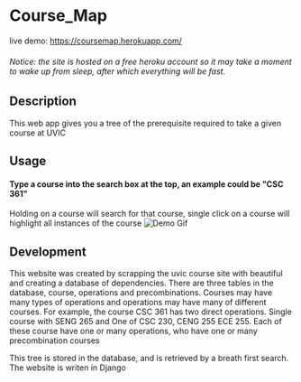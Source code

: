 # Course_Map

live demo: https://coursemap.herokuapp.com/
###### Notice: the site is hosted on a free heroku account so it may take a moment to wake up from sleep, after which everything will be fast.

## Description

This web app gives you a tree of the prerequisite required to take a given course at UVIC

## Usage
#### Type a course into the search box at the top, an example could be "CSC 361"
Holding on a course will search for that course, single click on a course will highlight all instances of the course
![Demo Gif](CourseMapDemo.gif)

## Development

This website was created by scrapping the uvic course site with beautiful and creating a database of dependencies. There are three tables in the database, course, operations and precombinations. Courses may have many types of operations and operations may have many of different courses. For example, the course CSC 361 has two direct operations. Single course with SENG 265 and One of CSC 230, CENG 255 ECE 255. Each of these course have one or many operations, who have one or many precombination courses

This tree is stored in the database, and is retrieved by a breath first search. The website is writen in Django
